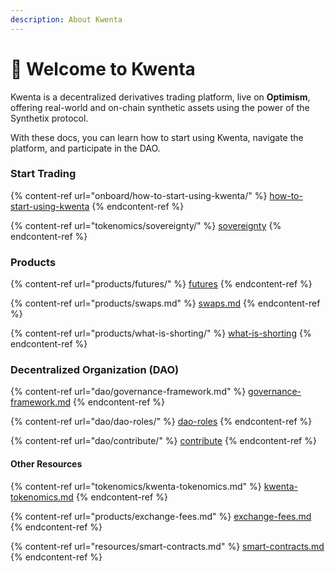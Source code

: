 ```yaml
---
description: About Kwenta
---
```


# 🥂 Welcome to Kwenta

Kwenta is a decentralized derivatives trading platform, live on **Optimism**, offering real-world and on-chain synthetic assets using the power of the Synthetix protocol.

With these docs, you can learn how to start using Kwenta, navigate the platform, and participate in the DAO. &#x20;

### Start Trading

{% content-ref url="onboard/how-to-start-using-kwenta/" %}
[how-to-start-using-kwenta](onboard/how-to-start-using-kwenta/)
{% endcontent-ref %}

{% content-ref url="tokenomics/sovereignty/" %}
[sovereignty](tokenomics/sovereignty/)
{% endcontent-ref %}

### Products

{% content-ref url="products/futures/" %}
[futures](products/futures/)
{% endcontent-ref %}

{% content-ref url="products/swaps.md" %}
[swaps.md](products/swaps.md)
{% endcontent-ref %}

{% content-ref url="products/what-is-shorting/" %}
[what-is-shorting](products/what-is-shorting/)
{% endcontent-ref %}

### Decentralized Organization (DAO)

{% content-ref url="dao/governance-framework.md" %}
[governance-framework.md](dao/governance-framework.md)
{% endcontent-ref %}

{% content-ref url="dao/dao-roles/" %}
[dao-roles](dao/dao-roles/)
{% endcontent-ref %}

{% content-ref url="dao/contribute/" %}
[contribute](dao/contribute/)
{% endcontent-ref %}

#### Other Resources

{% content-ref url="tokenomics/kwenta-tokenomics.md" %}
[kwenta-tokenomics.md](tokenomics/kwenta-tokenomics.md)
{% endcontent-ref %}

{% content-ref url="products/exchange-fees.md" %}
[exchange-fees.md](products/exchange-fees.md)
{% endcontent-ref %}

{% content-ref url="resources/smart-contracts.md" %}
[smart-contracts.md](resources/smart-contracts.md)
{% endcontent-ref %}

